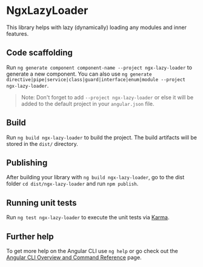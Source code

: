 # NgxLazyLoader

This library helps with lazy (dynamically) loading any modules and inner features.

## Code scaffolding

Run `ng generate component component-name --project ngx-lazy-loader` to generate a new component. You can also use `ng generate directive|pipe|service|class|guard|interface|enum|module --project ngx-lazy-loader`.
> Note: Don't forget to add `--project ngx-lazy-loader` or else it will be added to the default project in your `angular.json` file. 

## Build

Run `ng build ngx-lazy-loader` to build the project. The build artifacts will be stored in the `dist/` directory.

## Publishing

After building your library with `ng build ngx-lazy-loader`, go to the dist folder `cd dist/ngx-lazy-loader` and run `npm publish`.

## Running unit tests

Run `ng test ngx-lazy-loader` to execute the unit tests via [Karma](https://karma-runner.github.io).

## Further help

To get more help on the Angular CLI use `ng help` or go check out the [Angular CLI Overview and Command Reference](https://angular.io/cli) page.
